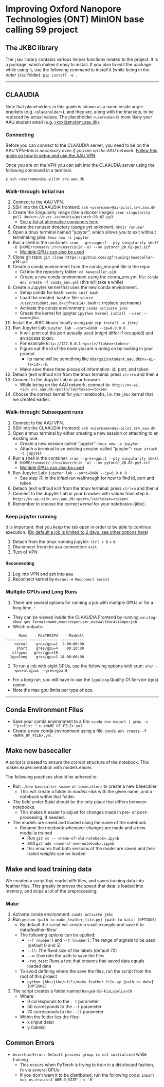 # Improving Oxford Nanopore Technologies (ONT) MinION base calling S9 project

## The JKBC library
The `jkbc` library contains various helper functions related to the project.
It is a package, which makes it easy to install. If you plan to edit the package while using it,
use the following command to install it (while being in the *outer* `jkbc` folder):
`pip install -e .`

---

## CLAAUDIA
Note that placeholders in this guide is shown as a name inside angle brackets (e.g. `<placeholder>`), and they are, along with the brackets, to be replaced by actual values. The placeholder `<username>` is most likely your AAU student email (e.g. xxxx@student.aau.dk).

### Connecting
Before you can connect to the CLAAUDIA server, you need to be on the AAU VPN–*this is necessary even if you are on the AAU network*. [Follow this guide on how to setup and use the AAU VPN](https://www.its.aau.dk/vejledninger/vpn/)

Once you are on the VPN you can ssh into the CLAAUDIA server using the following command in a terminal.

```
$ ssh <username>@ai-pilot.srv.aau.dk
```

### Walk-through: Initial run
1. Connect to the AAU VPN. 
2. SSH into the CLAAUDIA frontend: `ssh <username>@ai-pilot.srv.aau.dk`
3. Create the Singularity image (like a docker image): `srun singularity pull docker://nvcr.io/nvidia/pytorch:20.02-py3`
   * [See a list of alternative containers here](https://ngc.nvidia.com/catalog/containers?orderBy=&query=&quickFilter=deep-learning&filters=).
4. Create the runuser directory (*usage yet unknown*): `mkdir runuser`
5. Open a tmux terminal named "jupyter", which allows you to exit without terminating jobs: `tmux new -s jupyter`
6. Run a shell in the container: `srun --gres=gpu:1 --pty singularity shell -B $HOME/runuser/:/run/user/$(id -u) --nv pytorch_20.02-py3.sif`
    * [Multiple GPUs can also be used](#multiple-gpus-and-long-runs)
7. Clone git repo: `git clone https://github.com/Jgfrausing/basecaller-p10.git` 
8. Create a conda environment from the conda_env.yml file in the repo: 
    * Cd into the repository folder: `cd basecaller-p10`
    * Create a new conda environment using the conda_env.yml file: `conda env create -f conda_env.yml` (this will take a while)
9. Create a Jupyter kernel that uses the new conda environment.
    * Setup conda for bash: `conda init bash`
    * Load the created .bashrc file: `source /user/student.aau.dk/jfraus14/.bashrc` (replace username)
    * Activate the conda environment: `conda activate jkbc`
    * Create the kernel for jupyter `ipython kernel install --user --name=jkbc`
10. Install the JKBC library locally using pip: `pip install -e jkbc/`
11. Run Jupyter Lab `jupyter lab --port=8860 --ip=0.0.0.0`
    * It will print out the port actually used (might differ if occupied) and an access token.
    * For example `http://127.0.0.1:<port>/?token=<token>`
    * Figure out the id of the node you are running on by looking in your prompt.
      * Its name will be something like `kbargs15@student.aau.dk@nv-ai-fe<id>:~$`.
    * Make save these three pieces of information: id, port, and token
12. Detach (exit without kill) from the tmux terminal: press `ctrl+b` and then `d`
13. Connect to the Jupyter Lab in your browser
    * While being on the AAU network, connect to: `http://nv-ai-<id>.srv.aau.dk:<port>/lab?token=<token>`
14. Choose the correct kernel for your notebooks, i.e. the `jkbc` kernel that we created earlier.


### Walk-through: Subsequent runs
1. Connect to the AAU VPN.
2. SSH into the CLAAUDIA frontend: `ssh <username>@ai-pilot.srv.aau.dk`
3. Open a tmux terminal by either creating a new session or attaching to an
   existing one:
    * Create a new session called "jupyter": `tmux new -s jupyter`
    * Attach a terminal to an existing session called "jupyter": `tmux attach -t
     jupyter`
4. Run a shell in the container: `srun --gres=gpu:1 --pty singularity shell -B $HOME/runuser/:/run/user/$(id -u) --nv pytorch_20.02-py3.sif`
    * [Multiple GPUs can also be used](#multiple-gpus-and-long-runs)
5. Run Jupyter Lab: `jupyter lab --port=8860 --ip=0.0.0.0`
    * See step *11.* in the *Initial run* walthrough for how to find id, port
    and token.
6. Detach (exit without kill) from the tmux terminal: press `ctrl+b` and then `d`
7. Connect to the Jupyter Lab in your browser with values from step 5.:
   `http://nv-ai-<id>.srv.aau.dk:<port>/lab?token=<token>`
8. Remember to choose the correct *kernel* for your notebooks (jkbc).

### Keep jupyter running
It is important, that you keep the tab open in order to be able to continue execution.
([By default a job is limited to 2 days, see other options here](#multiple-gpus-and-long-runs))
1. Detach from the tmux running jupyter: `Ctrl + b` + `d`
2. Disconnect from the aau connection: `exit`
3. Turn of VPN
#### Reconnecting
1. Log into VPN and ssh into aau
2. Reconnect kernel by `Kernel` -> `Reconnect kernel`


### Multiple GPUs and Long Runs
1. There are several options for running a job with multiple GPUs or for a long time. :
  * They can be viewed inside the CLAAUDIA Frontend by running `sacctmgr show qos format=name,maxtresperuser,maxwalldurationperjob`
  * Which outputs:
```
      Name     MaxTRESPU     MaxWall
---------- ------------- -----------
    normal    gres/gpu=1  2-00:00:00
     short    gres/gpu=4    00:20:00
   allgpus   gres/gpu=16
  1gpulong    gres/gpu=1 14-00:00:00
```
2. To run a job with eight GPUs, use the following options with srun: `srun --qos=allgpus --gres=gpu:8`
  * For a long run, you will have to use the `1gpulong` Quality Of Service (qos) option.
  * Note the max gpu limits per type of qos.

---

## Conda Environment Files
* Save your conda environment to a file: `conda env export | grep -v "^prefix: " > <NAME_OF_FILE>.yml`
* Create a new conda environment using a file: `conda env create -f <NAME_OF_FILE>.yml`

## Make new basecaller
A script is created to ensure the correct structure of the notebook. This makes experimentation with models easier.

The following practices should be adhered to:
* Run `./new-basecaller <name-of-basecaller>` to create a new basecaller
    * This will create a folder in *models-nbk* with the given name, and a notebook within that folder.
* The field under *Build* should be the only place that differs between notebooks. 
    * This makes it easier to adjust for changes made in pre- or post-processing, if needed.
* The models are saved and loaded using the name of the notebook.
    * Rename the notebook whenever changes are made and a new model is trained
        * Run `git co -- <name-of-old-notebook>.ipynb`
        * and `git add <name-of-new-notebook>.ipynb`
        * this ensures that both versions of the model are saved and their traind weights can be loaded

## Make and load training data
We created a script that reads hdf5 files, and saves training data into feather files. This greatly improves the speed that data is loaded into memory, and skips a lot of the preprocessing. 
### Make
1. Activate conda environment: `conda activate jkbc`
2. Run `python [path to make_feather_file.py] [path to data] [OPTIONS]`
    * By default the script will create a small example and save it to data/feather-files/
    * The following options can be applied:
        - `--f [number]` and `--t [number]`: The range of signals to be used (default 0 and 5)
        - `--ll`: The fixed size of the labels (default 70)
        - `--o`: Override the path to save the files
        - `-run_test`: Runs a test that ensures that saved data equals loaded data
    * To avoid defining where the save the files, run the script from the root of this project
        - `python jkbc/jkbc/utils/make_feather_file.py [path to data] [OPTIONS]`
3. The script creates a folder named `Range0-50-FixLabelLen70`
    * Where:
        - 0 corresponds to the `--f` parameter
        - 50 corresponds to the `--t` parameter
        - 70 corresponds to the `--ll` parameter
    * Within the folder lies the files:
        - x (input data)
        - y (labels)

## Common Errors
* `AssertionError: Default process group is not initialized` while training
   - This occurs when PyTorch is trying to train in a distributed fashion, fx via several GPUs
   - If you don't want it to be distributed, run the following code: `import os; os.environ['WORLD_SIZE'] = '0'`